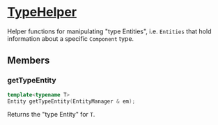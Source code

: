 # [TypeHelper](TypeHelper.hpp)

Helper functions for manipulating "type Entities", i.e. `Entities` that hold information about a specific `Component` type.

## Members

### getTypeEntity

```cpp
template<typename T>
Entity getTypeEntity(EntityManager & em);
```

Returns the "type Entity" for `T`.